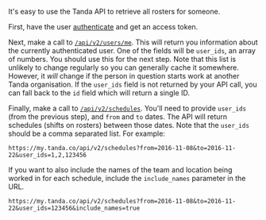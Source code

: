 It's easy to use the Tanda API to retrieve all rosters for someone.

First, have the user [authenticate](https://github.com/TandaHQ/api-v2-code-samples/tree/master/user_guides/getting_started) and get an access token.

Next, make a call to [`/api/v2/users/me`](https://my.tanda.co/api/v2/documentation#general-current-user-get). This will return you information about the currently authenticated user. One of the fields will be `user_ids`, an array of numbers. You should use this for the next step. Note that this list is unlikely to change regularly so you can generally cache it somewhere. However, it *will* change if the person in question starts work at another Tanda organisation. If the `user_ids` field is not returned by your API call, you can fall back to the `id` field which will return a single ID.

Finally, make a call to [`/api/v2/schedules`](https://my.tanda.co/api/v2/documentation#schedules-schedules-get-1). You'll need to provide `user_ids` (from the previous step), and `from` and `to` dates. The API will return schedules (shifts on rosters) between those dates. Note that the `user_ids` should be a comma separated list. For example:

```
https://my.tanda.co/api/v2/schedules?from=2016-11-08&to=2016-11-22&user_ids=1,2,123456
```

If you want to also include the names of the team and location being worked in for each schedule, include the `include_names` parameter in the URL.

```
https://my.tanda.co/api/v2/schedules?from=2016-11-08&to=2016-11-22&user_ids=123456&include_names=true
```
